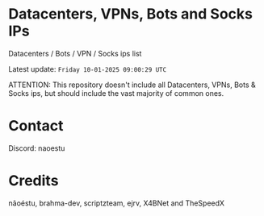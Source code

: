 # Datacenters, VPNs, Bots and Socks IPs
 
Datacenters / Bots / VPN / Socks ips list

Latest update: `Friday 10-01-2025 09:00:29 UTC` 

ATTENTION: This repository doesn't include all Datacenters, VPNs, Bots & Socks ips, 
but should include the vast majority of common ones.

# Contact
Discord: naoestu

# Credits
nãoéstu, brahma-dev, scriptzteam, ejrv, X4BNet and TheSpeedX
